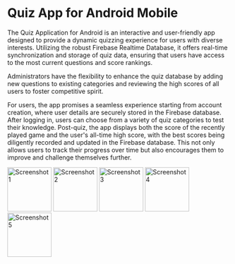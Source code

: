 # Quiz App for Android Mobile
The Quiz Application for Android is an interactive and user-friendly app designed to provide a dynamic quizzing experience for users with diverse interests. Utilizing the robust Firebase Realtime Database, it offers real-time synchronization and storage of quiz data, ensuring that users have access to the most current questions and score rankings.

Administrators have the flexibility to enhance the quiz database by adding new questions to existing categories and reviewing the high scores of all users to foster competitive spirit.

For users, the app promises a seamless experience starting from account creation, where user details are securely stored in the Firebase database. After logging in, users can choose from a variety of quiz categories to test their knowledge. Post-quiz, the app displays both the score of the recently played game and the user's all-time high score, with the best scores being diligently recorded and updated in the Firebase database. This not only allows users to track their progress over time but also encourages them to improve and challenge themselves further.

<img src="https://github.com/porpup/Quiz_App/assets/3512401/14fe9196-0aaf-42fa-8c23-3a1e12b57d6f" alt="Screenshot 1" width="100"/>
<img src="https://github.com/porpup/Quiz_App/assets/3512401/e1e37177-6f7f-4c90-95eb-018edcdbdd08" alt="Screenshot 2" width="100"/>
<img src="https://github.com/porpup/Quiz_App/assets/3512401/137646f3-916f-45cd-8672-e384a5f381f5" alt="Screenshot 3" width="100"/>
<img src="https://github.com/porpup/Quiz_App/assets/3512401/6f067e4a-4600-4332-8dae-ed61e557a8d2" alt="Screenshot 4" width="100"/>
<img src="https://github.com/porpup/Quiz_App/assets/3512401/b36f3464-1d60-4f7c-a116-ae35c9dca2e4" alt="Screenshot 5" width="100"/>

